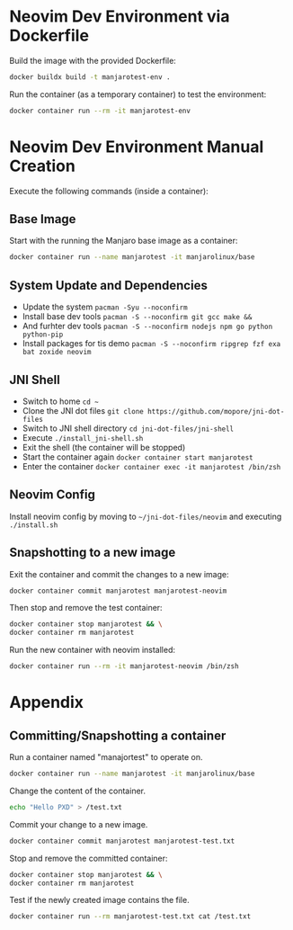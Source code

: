 # Neovim Dev Environment via Dockerfile
Build the image with the provided Dockerfile:
```bash
docker buildx build -t manjarotest-env .
```

Run the container (as a temporary container) to test the environment:
```bash
docker container run --rm -it manjarotest-env
```

# Neovim Dev Environment Manual Creation
Execute the following commands (inside a container):

## Base Image
Start with the running the Manjaro base image as a container:
```bash
docker container run --name manjarotest -it manjarolinux/base
```

## System Update and Dependencies
- Update the system `pacman -Syu --noconfirm`
- Install base dev tools `pacman -S --noconfirm git gcc make &&`
- And furhter dev tools `pacman -S --noconfirm nodejs npm go python python-pip`
- Install packages for tis demo `pacman -S --noconfirm ripgrep fzf exa bat zoxide neovim`

## JNI Shell
- Switch to home `cd ~`
- Clone the JNI dot files `git clone https://github.com/mopore/jni-dot-files`
- Switch to JNI shell directory `cd jni-dot-files/jni-shell`
- Execute `./install_jni-shell.sh`
- Exit the shell (the container will be stopped)
- Start the container again `docker container start manjarotest`
- Enter the container `docker container exec -it manjarotest /bin/zsh`

## Neovim  Config
Install neovim config by moving to `~/jni-dot-files/neovim` and executing 
`./install.sh`

## Snapshotting to a new image
Exit the container and commit the changes to a new image:
```bash
docker container commit manjarotest manjarotest-neovim
```

Then stop and remove the test container:
```bash
docker container stop manjarotest && \
docker container rm manjarotest
```

Run the new container with neovim installed:
```bash
docker container run --rm -it manjarotest-neovim /bin/zsh
```

# Appendix
## Committing/Snapshotting a container
Run a container named "manajortest" to operate on.
```bash
docker container run --name manjarotest -it manjarolinux/base
```

Change the content of the container.
```bash
echo "Hello PXD" > /test.txt
```

Commit your change to a new image.
```bash
docker container commit manjarotest manjarotest-test.txt
```

Stop and remove the committed container: 
```bash
docker container stop manjarotest && \
docker container rm manjarotest
```

Test if the newly created image contains the file.
```bash
docker container run --rm manjarotest-test.txt cat /test.txt
```
